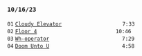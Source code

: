 ### `10/16/23`
`01` [`Cloudy Elevator`](cloudy-elevator.mp3)          `7:33`  
`02` [`Floor 4`](floor-4.mp3)             `10:46`  
`03` [`Wh-operator`](wh-operator.mp3)            `7:29`  
`04` [`Doom Unto U`](doom-unto-u.mp3)            `4:58`